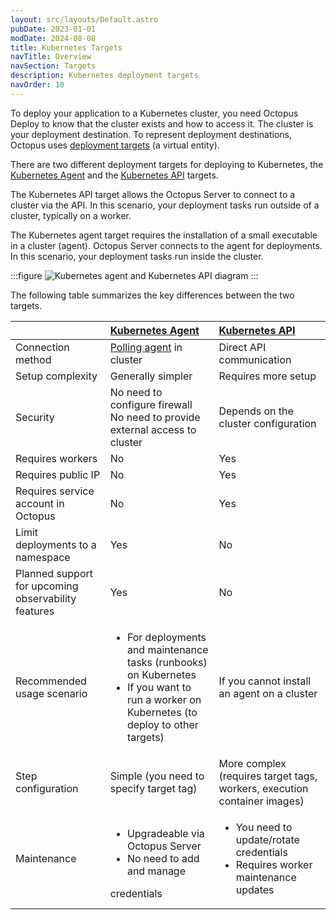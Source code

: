```yaml
---
layout: src/layouts/Default.astro
pubDate: 2023-01-01
modDate: 2024-08-08
title: Kubernetes Targets
navTitle: Overview
navSection: Targets
description: Kubernetes deployment targets
navOrder: 10
---
```


To deploy your application to a Kubernetes cluster, you need Octopus Deploy to know that the cluster exists and how to access it. The cluster is your deployment destination. To represent deployment destinations, Octopus uses [deployment targets](/docs/infrastructure/deployment-targets) (a virtual entity). 

There are two different deployment targets for deploying to Kubernetes, the [Kubernetes Agent](/docs/kubernetes/targets/kubernetes-agent) and the [Kubernetes API](/docs/kubernetes/targets/kubernetes-api) targets.

The Kubernetes API target allows the Octopus Server to connect to a cluster via the API. In this scenario, your deployment tasks run outside of a cluster, typically on a worker.

The Kubernetes agent target requires the installation of a small executable in a cluster (agent).  Octopus Server connects to the agent for deployments. In this scenario, your deployment tasks run inside the cluster.

:::figure
![Kubernetes agent and Kubernetes API diagram](/docs/infrastructure/deployment-targets/kubernetes/diagram-kubernetes-targets.png)
:::

The following table summarizes the key differences between the two targets.

|                                                      | [Kubernetes Agent](/docs/kubernetes/targets/kubernetes-agent)                                                                         | [Kubernetes API](/docs/kubernetes/targets/kubernetes-api)                 |
| :--------------------------------------------------- | :-------------------------------------------------------------------------------------------------------------------------------------------------------------- | :-------------------------------------------------------------------------------------------------- |
| Connection method                                    | [Polling agent](/docs/infrastructure/deployment-targets/tentacle/tentacle-communication#polling-tentacles) in cluster                                                                                                                                        | Direct API communication                                                                            |
| Setup complexity                                     | Generally simpler                                                                                                                                               | Requires more setup                                                                                 |
| Security                                             | No need to configure firewall<br />No need to provide external access to cluster                                                                                | Depends on the cluster configuration                                                                |
| Requires workers                                     | No                                                                                                                                                              | Yes                                                                                                 |
| Requires public IP                                   | No                                                                                                                                                              | Yes                                                                                                 |
| Requires service account in Octopus                  | No                                                                                                                                                              | Yes                                                                                                 |
| Limit deployments to a namespace                     | Yes                                                                                                                                                             | No                                                                                                  |
| Planned support for upcoming observability  features | Yes                                                                                                                                                             | No                                                                                                  |
| Recommended usage scenario                           | <ul><li>For deployments and maintenance tasks (runbooks) on Kubernetes</li><li>If you want to run a worker on Kubernetes (to deploy to other targets)</li></ul> | If you cannot install an agent on a cluster                                                         |
| Step configuration                                   | Simple (you need to specify target tag)                                                                                                                         | More complex (requires target tags, workers, execution container images)                            |
| Maintenance                                          | <ul><li>Upgradeable via Octopus Server</li><li>No need to add and manage</li></ul> credentials                                                                   | <ul><li>You need to update/rotate credentials</li><li>Requires worker maintenance updates</li></ul> |
